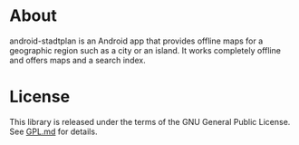 # About

android-stadtplan is an Android app that provides offline maps for a
geographic region such as a city or an island. It works completely offline
and offers maps and a search index.

# License

This library is released under the terms of the GNU General Public
License. See [GPL.md](GPL.md) for details.
